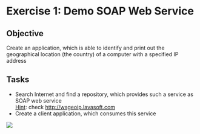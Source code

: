 # Exercise 1: Demo SOAP Web Service
## Objective 
Create an application, which is able to identify and print out the geographical location (the country) of a computer with a specified IP address

## Tasks
- Search Internet and find a repository, which provides such a service as SOAP web service<br>
<u>Hint</u>: check http://wsgeoip.lavasoft.com
- Create a client application, which consumes this service


![](../Images/netbeans-server.tiff)
